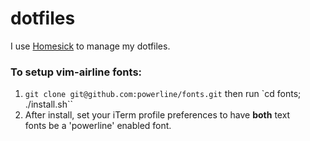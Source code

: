 dotfiles
========

I use [Homesick](https://github.com/technicalpickles/homesick) to manage my dotfiles.


### To setup vim-airline fonts:
1. `git clone git@github.com:powerline/fonts.git` then run `cd fonts; ./install.sh``
2. After install, set your iTerm profile preferences to have __both__ text  
   fonts be a 'powerline' enabled font.
